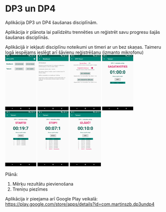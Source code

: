 # DP3 un DP4

Aplikācija DP3 un DP4 šaušanas disciplīnām.

Aplikācija ir plānota lai palīdzētu trennēties un reģistrēt savu progresu šajās šaušanas disciplīnās.

Aplikācijā ir iekļauti disciplīnu noteikumi un timeri ar un bez skaņas. Taimeru logā iespējams ieslēgt arī šāvienu reģistrēšanu (izmanto mikrofonu)</br>
<img src=https://github.com/MartinsZB/DP3-un-DP4/raw/master/Additions/Screenshoots/V1.2/Screenshot_1540649939.png width="100">
<img src=https://github.com/MartinsZB/DP3-un-DP4/raw/master/Additions/Screenshoots/V1.2/Screenshot_1540649958.png width="100">
<img src=https://github.com/MartinsZB/DP3-un-DP4/raw/master/Additions/Screenshoots/V1.2/Screenshot_1540649965.png width="100">
<img src=https://github.com/MartinsZB/DP3-un-DP4/raw/master/Additions/Screenshoots/V1.2/Screenshot_1540649977.png width="100">
<img src=https://github.com/MartinsZB/DP3-un-DP4/raw/master/Additions/Screenshoots/V1.2/Screenshot_1540650082.png width="100">
<img src=https://github.com/MartinsZB/DP3-un-DP4/raw/master/Additions/Screenshoots/V1.2/Screenshot_1540650109.png width="100">
<img src=https://github.com/MartinsZB/DP3-un-DP4/raw/master/Additions/Screenshoots/V1.2/Screenshot_1540650115.png width="100">


Plānā:
  1. Mērķu rezultātu pievienošana
  2. Treniņu piezīmes
  
  Aplikācija ir pieejama arī Google Play veikalā:
  https://play.google.com/store/apps/details?id=com.martinszb.dp3undp4

